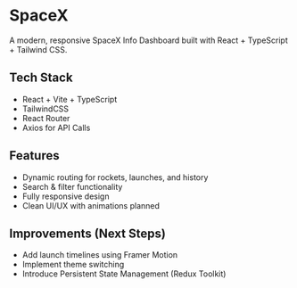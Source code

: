 # SpaceX 

A modern, responsive SpaceX Info Dashboard built with React + TypeScript + Tailwind CSS.

## Tech Stack
- React + Vite + TypeScript
- TailwindCSS
- React Router
- Axios for API Calls

## Features
- Dynamic routing for rockets, launches, and history
- Search & filter functionality
- Fully responsive design
- Clean UI/UX with animations planned

## Improvements (Next Steps)
- Add launch timelines using Framer Motion
- Implement theme switching
- Introduce Persistent State Management (Redux Toolkit)
